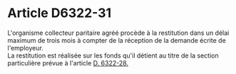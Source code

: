 # Article D6322-31

  
L'organisme collecteur paritaire agréé procède à la restitution dans un délai maximum de trois mois à compter de la réception de la demande écrite de l'employeur.   
La restitution est réalisée sur les fonds qu'il détient au titre de la section particulière prévue à l'article [D. 6322-28.][1]

 [1]: /affichCodeArticle.do?cidTexte=LEGITEXT000006072050&idArticle=LEGIARTI000018498142&dateTexte=&categorieLien=cid